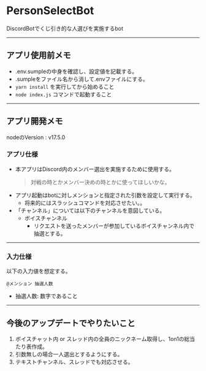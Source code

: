 # PersonSelectBot
DiscordBotでくじ引き的な人選びを実施するbot

---

##  アプリ使用前メモ

- .env.sumpleの中身を確認し、設定値を記載する。
- .sumpleをファイル名から消して.envファイルにする。
- `yarn install` を実行してから始めること
- `node index.js` コマンドで起動すること

---

## アプリ開発メモ
nodeのVersion : v17.5.0

### アプリ仕様

- 本アプリはDiscord内のメンバー選出を実施するために使用する。
  > 対戦の時とかメンバー決めの時とかに使ってほしいかな。
- アプリ起動はbotに対しメンションと指定された引数を設定して実行する。
  - 将来的にはスラッシュコマンドを対応させたい。。
- 「チャンネル」については以下のチャンネルを意図している。
  - ボイスチャンネル
    - リクエストを送ったメンバーが参加しているボイスチャンネル内で抽選とする。

---
### 入力仕様

以下の入力値を想定する。
```
@メンション 抽選人数
```

- 抽選人数: 数字であること

---
## 今後のアップデートでやりたいこと

1. ボイスチャット内 or スレッド内の全員のニックネーム取得し、1on1の総当たり表作成。
2. 引数無しの場合一人選出とするようにする。
3. テキストチャンネル、スレッドでも対応させる。
